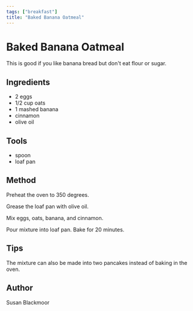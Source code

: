 ```yaml
---
tags: ["breakfast"]
title: "Baked Banana Oatmeal"
---
```


<TagLinks />

# Baked Banana Oatmeal

This is good if you like banana bread but don't eat flour or sugar.

## Ingredients

- 2 eggs
- 1/2 cup oats
- 1 mashed banana
- cinnamon
- olive oil

## Tools

- spoon
- loaf pan

## Method

Preheat the oven to 350 degrees. 

Grease the loaf pan with olive oil. 

Mix eggs, oats, banana, and cinnamon. 

Pour mixture into loaf pan. Bake for 20 minutes.

## Tips

The mixture can also be made into two pancakes instead of baking in the oven.

## Author

Susan Blackmoor
